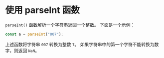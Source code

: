 # 使用 parseInt 函数

`parseInt()` 函数解析一个字符串返回一个整数。 下面是一个示例：

```javascript
const a = parseInt("007");
```

上述函数将字符串 `007` 转换为整数 `7`。 如果字符串中的第一个字符不能转换为数字，则返回 `NaN`。